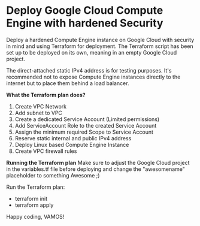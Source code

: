 # Deploy Google Cloud Compute Engine with hardened Security 
Deploy a hardened Compute Engine instance on Google Cloud with security in mind and using Terraform for deployment. The Terraform script has been set up to be deployed on its own, meaning in an empty Google Cloud project.

The direct-attached static IPv4 address is for testing purposes. It's recommended not to expose Compute Engine instances directly to the internet but to place them behind a load balancer.

**What the Terraform plan does?**
1. Create VPC Network
2. Add subnet to VPC
3. Create a dedicated Service Account (Limited permissions)
4. Add ServiceAccount Role to the created Service Account
5. Assign the minimum required Scope to Service Account
6. Reserve static internal and public IPv4 address
7. Deploy Linux based Compute Engine Instance
8. Create VPC firewall rules 

**Running the Terraform plan**
Make sure to adjust the Google Cloud project in the variables.tf file before deploying and change the "awesomename" placeholder to something Awesome ;) 

Run the Terraform plan:
- terraform init
- terraform apply

Happy coding, VAMOS!
